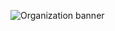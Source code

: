![Organization banner](https://github.com/sonibble/.github/assets/54091887/cf90db92-bb5c-44ff-a5c7-35bd8b91ea28)
